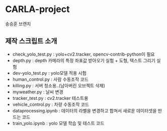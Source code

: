 # CARLA-project  
송승훈 브랜치
## 제작 스크립트 소개
- check_yolo_test.py : yolo+cv2.tracker, opencv-contrib-python이 필요
- depth.py : depth 카메라의 특정 좌표값 받아오기 실험 + 도형, 텍스트 그리기 실험
- dev-yolo_test.py : yolo모델 적용 시험
- human_control.py : 사람 수동조작 코드
- killing.py : 서버 청소용..(남아버린 오브젝트 삭제)
- myweather.py : 날씨 변경
- tracker_test.py : cv2.tracker 테스트용
- vehicle_control.py : 차량 수동조작 코드
- dataprocessing.ipynb : 데이터의 라벨을 변경하고 합쳐서 새로운 데이터셋을 만드는 코드
- train_yolo.ipynb : yolo 모델 학습 및 테스트 코드
